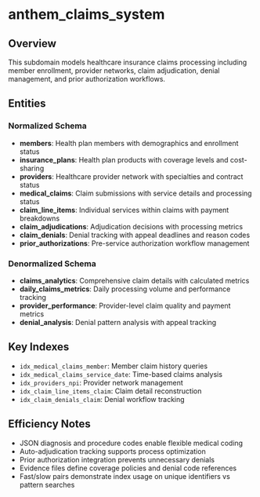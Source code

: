 # anthem_claims_system

## Overview
This subdomain models healthcare insurance claims processing including member enrollment, provider networks, claim adjudication, denial management, and prior authorization workflows.

## Entities

### Normalized Schema
- **members**: Health plan members with demographics and enrollment status
- **insurance_plans**: Health plan products with coverage levels and cost-sharing
- **providers**: Healthcare provider network with specialties and contract status
- **medical_claims**: Claim submissions with service details and processing status
- **claim_line_items**: Individual services within claims with payment breakdowns
- **claim_adjudications**: Adjudication decisions with processing metrics
- **claim_denials**: Denial tracking with appeal deadlines and reason codes
- **prior_authorizations**: Pre-service authorization workflow management

### Denormalized Schema
- **claims_analytics**: Comprehensive claim details with calculated metrics
- **daily_claims_metrics**: Daily processing volume and performance tracking
- **provider_performance**: Provider-level claim quality and payment metrics
- **denial_analysis**: Denial pattern analysis with appeal tracking

## Key Indexes
- `idx_medical_claims_member`: Member claim history queries
- `idx_medical_claims_service_date`: Time-based claims analysis
- `idx_providers_npi`: Provider network management
- `idx_claim_line_items_claim`: Claim detail reconstruction
- `idx_claim_denials_claim`: Denial workflow tracking

## Efficiency Notes
- JSON diagnosis and procedure codes enable flexible medical coding
- Auto-adjudication tracking supports process optimization
- Prior authorization integration prevents unnecessary denials
- Evidence files define coverage policies and denial code references
- Fast/slow pairs demonstrate index usage on unique identifiers vs pattern searches